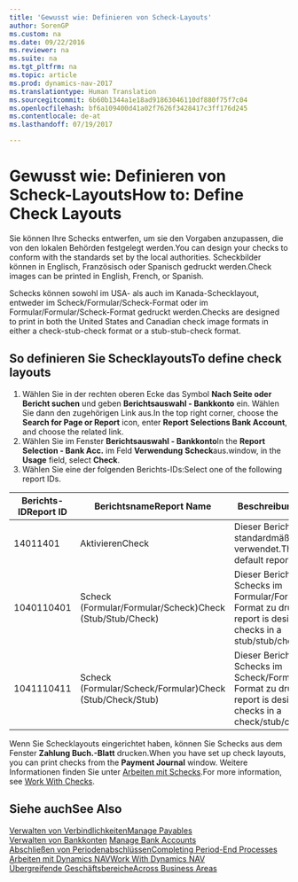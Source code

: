 ```yaml
---
title: 'Gewusst wie: Definieren von Scheck-Layouts'
author: SorenGP
ms.custom: na
ms.date: 09/22/2016
ms.reviewer: na
ms.suite: na
ms.tgt_pltfrm: na
ms.topic: article
ms.prod: dynamics-nav-2017
ms.translationtype: Human Translation
ms.sourcegitcommit: 6b60b1344a1e18ad91863046110df880f75f7c04
ms.openlocfilehash: bf6a109400d41a02f7626f3428417c3ff176d245
ms.contentlocale: de-at
ms.lasthandoff: 07/19/2017

---
```


# <a name="how-to-define-check-layouts"></a><span data-ttu-id="9b4dc-102">Gewusst wie: Definieren von Scheck-Layouts</span><span class="sxs-lookup"><span data-stu-id="9b4dc-102">How to: Define Check Layouts</span></span>

<span data-ttu-id="9b4dc-103">Sie können Ihre Schecks entwerfen, um sie den Vorgaben anzupassen, die von den lokalen Behörden festgelegt werden.</span><span class="sxs-lookup"><span data-stu-id="9b4dc-103">You can design your checks to conform with the standards set by the local authorities.</span></span> <span data-ttu-id="9b4dc-104">Scheckbilder können in Englisch, Französisch oder Spanisch gedruckt werden.</span><span class="sxs-lookup"><span data-stu-id="9b4dc-104">Check images can be printed in English, French, or Spanish.</span></span>

<span data-ttu-id="9b4dc-105">Schecks können sowohl im USA- als auch im Kanada-Schecklayout, entweder im Scheck/Formular/Scheck-Format oder im Formular/Formular/Scheck-Format gedruckt werden.</span><span class="sxs-lookup"><span data-stu-id="9b4dc-105">Checks are designed to print in both the United States and Canadian check image formats in either a check-stub-check format or a stub-stub-check format.</span></span>

## <a name="to-define-check-layouts"></a><span data-ttu-id="9b4dc-106">So definieren Sie Schecklayouts</span><span class="sxs-lookup"><span data-stu-id="9b4dc-106">To define check layouts</span></span>
1. <span data-ttu-id="9b4dc-107">Wählen Sie in der rechten oberen Ecke das Symbol **Nach Seite oder Bericht suchen** und geben **Berichtsauswahl - Bankkonto** ein. Wählen Sie dann den zugehörigen Link aus.</span><span class="sxs-lookup"><span data-stu-id="9b4dc-107">In the top right corner, choose the **Search for Page or Report** icon, enter **Report Selections Bank Account**, and choose the related link.</span></span>
2. <span data-ttu-id="9b4dc-108">Wählen Sie im Fenster **Berichtsauswahl - Bankkonto**</span><span class="sxs-lookup"><span data-stu-id="9b4dc-108">In the **Report Selection - Bank Acc.**</span></span> <span data-ttu-id="9b4dc-109">im Feld **Verwendung** **Scheck**aus.</span><span class="sxs-lookup"><span data-stu-id="9b4dc-109">window, in the **Usage** field, select **Check**.</span></span>
3. <span data-ttu-id="9b4dc-110">Wählen Sie eine der folgenden Berichts-IDs:</span><span class="sxs-lookup"><span data-stu-id="9b4dc-110">Select one of the following report IDs.</span></span>

| <span data-ttu-id="9b4dc-111">Berichts-ID</span><span class="sxs-lookup"><span data-stu-id="9b4dc-111">Report ID</span></span>   | <span data-ttu-id="9b4dc-112">Berichtsname</span><span class="sxs-lookup"><span data-stu-id="9b4dc-112">Report Name</span></span>   | <span data-ttu-id="9b4dc-113">Beschreibung</span><span class="sxs-lookup"><span data-stu-id="9b4dc-113">Description</span></span> |
|-------------|---------------|-------------|
|<span data-ttu-id="9b4dc-114">1401</span><span class="sxs-lookup"><span data-stu-id="9b4dc-114">1401</span></span>|<span data-ttu-id="9b4dc-115">Aktivieren</span><span class="sxs-lookup"><span data-stu-id="9b4dc-115">Check</span></span>|<span data-ttu-id="9b4dc-116">Dieser Bericht wird standardmäßig verwendet.</span><span class="sxs-lookup"><span data-stu-id="9b4dc-116">This is the default report.</span></span>|
|<span data-ttu-id="9b4dc-117">10401</span><span class="sxs-lookup"><span data-stu-id="9b4dc-117">10401</span></span>|<span data-ttu-id="9b4dc-118">Scheck (Formular/Formular/Scheck)</span><span class="sxs-lookup"><span data-stu-id="9b4dc-118">Check (Stub/Stub/Check)</span></span>|<span data-ttu-id="9b4dc-119">Dieser Bericht dient dazu, Schecks im Formular/Formular/Scheck-Format zu drucken.</span><span class="sxs-lookup"><span data-stu-id="9b4dc-119">This report is designed to print checks in a stub/stub/check format.</span></span>|
|<span data-ttu-id="9b4dc-120">10411</span><span class="sxs-lookup"><span data-stu-id="9b4dc-120">10411</span></span>|<span data-ttu-id="9b4dc-121">Scheck (Formular/Scheck/Formular)</span><span class="sxs-lookup"><span data-stu-id="9b4dc-121">Check (Stub/Check/Stub)</span></span>|<span data-ttu-id="9b4dc-122">Dieser Bericht dient dazu, Schecks im Scheck/Formular/Scheck-Format zu drucken.</span><span class="sxs-lookup"><span data-stu-id="9b4dc-122">This report is designed to print checks in a check/stub/check format.</span></span>|

<span data-ttu-id="9b4dc-123">Wenn Sie Schecklayouts eingerichtet haben, können Sie Schecks aus dem Fenster **Zahlung Buch.-Blatt** drucken.</span><span class="sxs-lookup"><span data-stu-id="9b4dc-123">When you have set up check layouts, you can print checks from the **Payment Journal** window.</span></span> <span data-ttu-id="9b4dc-124">Weitere Informationen finden Sie unter [Arbeiten mit Schecks](payables-how-work-checks.md).</span><span class="sxs-lookup"><span data-stu-id="9b4dc-124">For more information, see [Work With Checks](payables-how-work-checks.md).</span></span>

## <a name="see-also"></a><span data-ttu-id="9b4dc-125">Siehe auch</span><span class="sxs-lookup"><span data-stu-id="9b4dc-125">See Also</span></span>
[<span data-ttu-id="9b4dc-126">Verwalten von Verbindlichkeiten</span><span class="sxs-lookup"><span data-stu-id="9b4dc-126">Manage Payables</span></span>](payables-manage-payables.md)  
<span data-ttu-id="9b4dc-127">[Verwalten von Bankkonten](bank-manage-bank-accounts.md) </span><span class="sxs-lookup"><span data-stu-id="9b4dc-127">[Manage Bank Accounts](bank-manage-bank-accounts.md) </span></span>  
[<span data-ttu-id="9b4dc-128">Abschließen von Periodenabschlüssen</span><span class="sxs-lookup"><span data-stu-id="9b4dc-128">Completing Period-End Processes</span></span>](year-how-complete-period-end-processes.md)  
[<span data-ttu-id="9b4dc-129">Arbeiten mit Dynamics NAV</span><span class="sxs-lookup"><span data-stu-id="9b4dc-129">Work With Dynamics NAV</span></span>](ui-work-product.md)  
[<span data-ttu-id="9b4dc-130">Übergreifende Geschäftsbereiche</span><span class="sxs-lookup"><span data-stu-id="9b4dc-130">Across Business Areas</span></span>](ui-across-business-areas.md)

